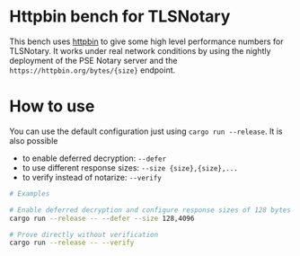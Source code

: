 # Httpbin bench for TLSNotary

This bench uses [httpbin](https://httpbin.org) to give some high level
performance numbers for TLSNotary. It works under real network conditions by
using the nightly deployment of the PSE Notary server and the
`https://httpbin.org/bytes/{size}` endpoint.

# How to use
You can use the default configuration just using `cargo run --release`. It is
also possible
- to enable deferred decryption: `--defer`
- to use different response sizes: `--size {size},{size},...`
- to verify instead of notarize: `--verify`

```bash
# Examples

# Enable deferred decryption and configure response sizes of 128 bytes and 4kb.
cargo run --release -- --defer --size 128,4096

# Prove directly without verification
cargo run --release -- --verify
```
